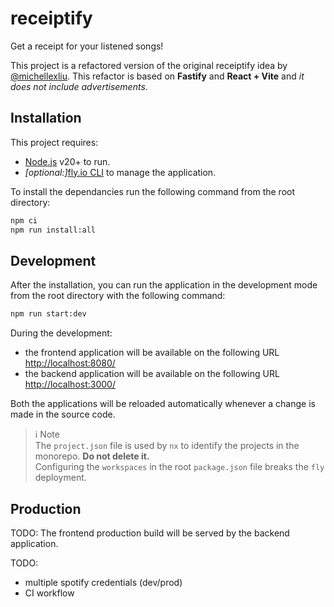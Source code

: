 # receiptify
Get a receipt for your listened songs!

This project is a refactored version of the original receiptify idea by [@michellexliu](https://github.com/michellexliu/receiptify).
This refactor is based on **Fastify** and **React + Vite** and _it does not include advertisements_.

## Installation

This project requires:

- [Node.js](https://nodejs.org/) v20+ to run.
- _[optional:]_[fly.io CLI](https://fly.io/docs/hands-on/install-flyctl/) to manage the application.

To install the dependancies run the following command from the root directory:

```bash
npm ci
npm run install:all
```

## Development

After the installation, you can run the application in the development mode from the root directory with the following command:

```bash
npm run start:dev
```

During the development:

- the frontend application will be available on the following URL [http://localhost:8080/](http://localhost:8080/)
- the backend application will be available on the following URL [http://localhost:3000/](http://localhost:3000/)

Both the applications will be reloaded automatically whenever a change is made in the source code.

> ℹ Note  
> The `project.json` file is used by `nx` to identify the projects in the monorepo. **Do not delete it.**  
> Configuring the `workspaces` in the root `package.json` file breaks the `fly` deployment.

## Production

TODO: The frontend production build will be served by the backend application.

TODO:
  - multiple spotify credentials (dev/prod)
  - CI workflow